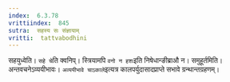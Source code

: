 ```yaml
---
index:  6.3.78
vrittiindex:  845
sutra:  सहस्य सः संज्ञायाम्
vritti:  tattvabodhini 
---
```


सहयुध्वेति। `सहे चे`ति क्वनिप्। स्त्रियामपि `वनो न हशः`इति निषेधान्ङीब्राऔ न। समुहूर्तमिति। अन्तवचनेऽव्ययीभावः। `अव्ययीभावे चाऽकाले`इत्यत्र कालपर्युदासादप्राप्ते सभावे ग्रन्थान्तग्रहणम्।

